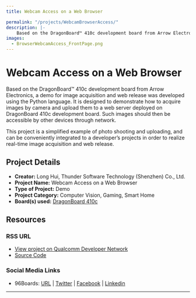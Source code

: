 ```yaml
---
title: Webcam Access on a Web Browser

permalink: "/projects/WebcamBrowserAccess/"
description: |-
    Based on the DragonBoard™ 410c development board from Arrow Electronics, a demo for image acquisition and web release was developed using the Python language. It is designed to demonstrate how to acquire images by camera and upload them to a web server deployed on DragonBoard 410c development board. Such images should then be accessible by other devices through network.
images:
  - BrowserWebcamAccess_FrontPage.png
---
```

# Webcam Access on a Web Browser

Based on the DragonBoard™ 410c development board from Arrow Electronics, a demo for image acquisition and web release was developed using the Python language. It is designed to demonstrate how to acquire images by camera and upload them to a web server deployed on DragonBoard 410c development board. Such images should then be accessible by other devices through network.

This project is a simplified example of photo shooting and uploading, and can be conveniently integrated to a developer’s projects in order to realize real-time image acquisition and web release.

## Project Details

- **Creator:** Long Hui, Thunder Software Technology (Shenzhen) Co., Ltd.
- **Project Name:** Webcam Access on a Web Browser
- **Type of Project:** Demo
- **Project Category:** Computer Vision, Gaming, Smart Home
- **Board(s) used:** [DragonBoard 410c](https://www.96boards.org/product/dragonboard410c/)

## Resources

### RSS URL

- [View project on Qualcomm Developer Network](https://developer.qualcomm.com/project/webcam-access-web-browser)
- [Source Code](http://pan.baidu.com/s/1kVv2SnH)

### Social Media Links

- 96Boards: [URL](https://www.96boards.org/) &#124; [Twitter](https://twitter.com/96boards) &#124; [Facebook](https://www.facebook.com/96Boards) &#124; [Linkedin](https://www.linkedin.com/showcase/6637095/)


***
